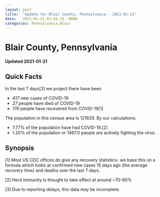 ```yaml
---
layout: post
title:  "Update for Blair County, Pennsylvania - 2021-01-21"
date:   2021-01-21 01:01:29 -0600
categories: Pennsylvania,Blair
---
```


# Blair County, Pennsylvania
#### Updated 2021-01-21

## Quick Facts

In the last 7 days[3] we project there have been
- *417* new cases of COVID-19
- *27* people have died of COVID-19
- *176* people have recovered from COVID-19[1]

The population in this census area is 121829. By our calculations:
- 7.77% of the population have had COVID-19.[2]
- 1.20% of the population or 1467.0 people are actively fighting the virus.

## Synopsis




[1] Most US CDC offices do give any recovery statistics- we base this on a formula which looks at confirmed new cases
15 days ago (the average recovery time) and deaths over the last 7 days.

[2] Herd Immunity is thought to take effect at around ~70-80%

[3] Due to reporting delays, this data may be incomplete.
 
    